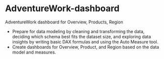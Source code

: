 # AdventureWork-dashboard
AdventureWork dashboard for Overview, Products, Region

- Prepare for data modeling by cleaning and transforming the data, deciding which schema best fits the dataset size, and exploring data insights by writing basic DAX formulas and using the Auto Measure tool. 
- Create dashboards for Overview, Product, and Region based on the data model and measures.
